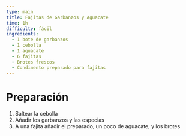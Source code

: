 ```yaml
---
type: main
title: Fajitas de Garbanzos y Aguacate
time: 1h
difficulty: fácil
ingredients:
  - 1 bote de garbanzos
  - 1 cebolla
  - 1 aguacate
  - 6 fajitas
  - Brotes frescos
  - Condimento preparado para fajitas
---
```


# Preparación

1. Saltear la cebolla
1. Añadir los garbanzos y las especias
1. A una fajita añadir el preparado, un poco de aguacate, y los brotes
